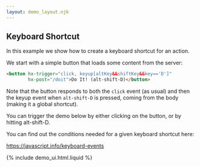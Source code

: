 ```yaml
---
layout: demo_layout.njk
---
```

        
## Keyboard Shortcut

In this example we show how to create a keyboard shortcut for an action.

We start with a simple button that loads some content from the server:

```html
<button hx-trigger="click, keyup[altKey&&shiftKey&&key=='D']"
        hx-post="/doit">Do It! (alt-shift-D)</button>
```

Note that the button responds to both the `click` event (as usual) and then the keyup event when `alt-shift-D` is pressed, coming from the body (making it a global shortcut).

You can trigger the demo below by either clicking on the button, or by hitting alt-shift-D.

You can find out the conditions needed for a given keyboard shortcut here:

https://javascript.info/keyboard-events

{% include demo_ui.html.liquid %}

<script>

    //=========================================================================
    // Fake Server Side Code
    //=========================================================================

    // routes
    init("/init", function(request, params){
        return "<button style='font-size:20pt' hx-trigger='click, keyup[altKey&&shiftKey&&key==\"D\"] from:body'" +
                      " hx-post='/doit'>Do It! (alt-shift-D) </button>";
    });
    
    onPost("/doit", function (request, params) {
        return "Did it!";
    });
    
    // help w/ logging
    document.body.addEventListener("keyup", event => {console.log(event) });
</script>
